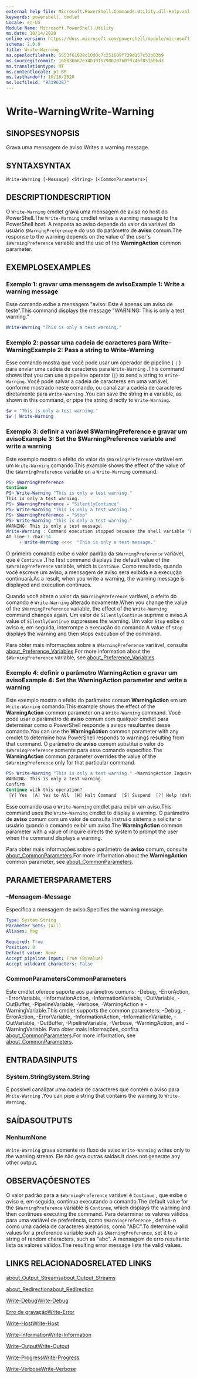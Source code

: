 ```yaml
---
external help file: Microsoft.PowerShell.Commands.Utility.dll-Help.xml
keywords: powershell, cmdlet
Locale: en-US
Module Name: Microsoft.PowerShell.Utility
ms.date: 10/14/2020
online version: https://docs.microsoft.com/powershell/module/microsoft.powershell.utility/write-warning?view=powershell-6&WT.mc_id=ps-gethelp
schema: 2.0.0
title: Write-Warning
ms.openlocfilehash: 5553f61038c10d0c7c251609f729d157c53b03b9
ms.sourcegitcommit: 16883bb67e34b3915798070f60f974bf85160bd3
ms.translationtype: MT
ms.contentlocale: pt-BR
ms.lasthandoff: 10/16/2020
ms.locfileid: "93196387"
---
```

# <span data-ttu-id="91dba-103">Write-Warning</span><span class="sxs-lookup"><span data-stu-id="91dba-103">Write-Warning</span></span>

## <span data-ttu-id="91dba-104">SINOPSE</span><span class="sxs-lookup"><span data-stu-id="91dba-104">SYNOPSIS</span></span>
<span data-ttu-id="91dba-105">Grava uma mensagem de aviso.</span><span class="sxs-lookup"><span data-stu-id="91dba-105">Writes a warning message.</span></span>

## <span data-ttu-id="91dba-106">SYNTAX</span><span class="sxs-lookup"><span data-stu-id="91dba-106">SYNTAX</span></span>

```
Write-Warning [-Message] <String> [<CommonParameters>]
```

## <span data-ttu-id="91dba-107">DESCRIPTION</span><span class="sxs-lookup"><span data-stu-id="91dba-107">DESCRIPTION</span></span>

<span data-ttu-id="91dba-108">O `Write-Warning` cmdlet grava uma mensagem de aviso no host do PowerShell.</span><span class="sxs-lookup"><span data-stu-id="91dba-108">The `Write-Warning` cmdlet writes a warning message to the PowerShell host.</span></span> <span data-ttu-id="91dba-109">A resposta ao aviso depende do valor da variável do usuário `$WarningPreference` e do uso do parâmetro de **aviso** comum.</span><span class="sxs-lookup"><span data-stu-id="91dba-109">The response to the warning depends on the value of the user's `$WarningPreference` variable and the use of the **WarningAction** common parameter.</span></span>

## <span data-ttu-id="91dba-110">EXEMPLOS</span><span class="sxs-lookup"><span data-stu-id="91dba-110">EXAMPLES</span></span>

### <span data-ttu-id="91dba-111">Exemplo 1: gravar uma mensagem de aviso</span><span class="sxs-lookup"><span data-stu-id="91dba-111">Example 1: Write a warning message</span></span>

<span data-ttu-id="91dba-112">Esse comando exibe a mensagem "aviso: Este é apenas um aviso de teste".</span><span class="sxs-lookup"><span data-stu-id="91dba-112">This command displays the message "WARNING: This is only a test warning."</span></span>

```powershell
Write-Warning "This is only a test warning."
```

### <span data-ttu-id="91dba-113">Exemplo 2: passar uma cadeia de caracteres para Write-Warning</span><span class="sxs-lookup"><span data-stu-id="91dba-113">Example 2: Pass a string to Write-Warning</span></span>

<span data-ttu-id="91dba-114">Esse comando mostra que você pode usar um operador de pipeline ( `|` ) para enviar uma cadeia de caracteres para `Write-Warning` .</span><span class="sxs-lookup"><span data-stu-id="91dba-114">This command shows that you can use a pipeline operator (`|`) to send a string to `Write-Warning`.</span></span>
<span data-ttu-id="91dba-115">Você pode salvar a cadeia de caracteres em uma variável, conforme mostrado neste comando, ou canalizar a cadeia de caracteres diretamente para `Write-Warning` .</span><span class="sxs-lookup"><span data-stu-id="91dba-115">You can save the string in a variable, as shown in this command, or pipe the string directly to `Write-Warning`.</span></span>

```powershell
$w = "This is only a test warning."
$w | Write-Warning
```

### <span data-ttu-id="91dba-116">Exemplo 3: definir a variável $WarningPreference e gravar um aviso</span><span class="sxs-lookup"><span data-stu-id="91dba-116">Example 3: Set the $WarningPreference variable and write a warning</span></span>

<span data-ttu-id="91dba-117">Este exemplo mostra o efeito do valor da `$WarningPreference` variável em um `Write-Warning` comando.</span><span class="sxs-lookup"><span data-stu-id="91dba-117">This example shows the effect of the value of the `$WarningPreference` variable on a `Write-Warning` command.</span></span>

```powershell
PS> $WarningPreference
Continue
PS> Write-Warning "This is only a test warning."
This is only a test warning.
PS> $WarningPreference = "SilentlyContinue"
PS> Write-Warning "This is only a test warning."
PS> $WarningPreference = "Stop"
PS> Write-Warning "This is only a test warning."
WARNING: This is only a test message.
Write-Warning : Command execution stopped because the shell variable "WarningPreference" is set to Stop.
At line:1 char:14
     + Write-Warning <<<<  "This is only a test message."
```

<span data-ttu-id="91dba-118">O primeiro comando exibe o valor padrão da `$WarningPreference` variável, que é `Continue` .</span><span class="sxs-lookup"><span data-stu-id="91dba-118">The first command displays the default value of the `$WarningPreference` variable, which is `Continue`.</span></span> <span data-ttu-id="91dba-119">Como resultado, quando você escreve um aviso, a mensagem de aviso será exibida e a execução continuará.</span><span class="sxs-lookup"><span data-stu-id="91dba-119">As a result, when you write a warning, the warning message is displayed and execution continues.</span></span>

<span data-ttu-id="91dba-120">Quando você altera o valor da `$WarningPreference` variável, o efeito do comando é `Write-Warning` alterado novamente.</span><span class="sxs-lookup"><span data-stu-id="91dba-120">When you change the value of the `$WarningPreference` variable, the effect of the `Write-Warning` command changes again.</span></span> <span data-ttu-id="91dba-121">Um valor de `SilentlyContinue` suprime o aviso.</span><span class="sxs-lookup"><span data-stu-id="91dba-121">A value of `SilentlyContinue` suppresses the warning.</span></span> <span data-ttu-id="91dba-122">Um valor `Stop` exibe o aviso e, em seguida, interrompe a execução do comando.</span><span class="sxs-lookup"><span data-stu-id="91dba-122">A value of `Stop` displays the warning and then stops execution of the command.</span></span>

<span data-ttu-id="91dba-123">Para obter mais informações sobre a `$WarningPreference` variável, consulte [about_Preference_Variables](../Microsoft.Powershell.Core/About/about_Preference_Variables.md).</span><span class="sxs-lookup"><span data-stu-id="91dba-123">For more information about the `$WarningPreference` variable, see [about_Preference_Variables](../Microsoft.Powershell.Core/About/about_Preference_Variables.md).</span></span>

### <span data-ttu-id="91dba-124">Exemplo 4: definir o parâmetro WarningAction e gravar um aviso</span><span class="sxs-lookup"><span data-stu-id="91dba-124">Example 4: Set the WarningAction parameter and write a warning</span></span>

<span data-ttu-id="91dba-125">Este exemplo mostra o efeito do parâmetro comum **WarningAction** em um `Write-Warning` comando.</span><span class="sxs-lookup"><span data-stu-id="91dba-125">This example shows the effect of the **WarningAction** common parameter on a `Write-Warning` command.</span></span> <span data-ttu-id="91dba-126">Você pode usar o parâmetro de **aviso** comum com qualquer cmdlet para determinar como o PowerShell responde a avisos resultantes desse comando.</span><span class="sxs-lookup"><span data-stu-id="91dba-126">You can use the **WarningAction** common parameter with any cmdlet to determine how PowerShell responds to warnings resulting from that command.</span></span> <span data-ttu-id="91dba-127">O parâmetro de **aviso** comum substitui o valor do `$WarningPreference` somente para esse comando específico.</span><span class="sxs-lookup"><span data-stu-id="91dba-127">The **WarningAction** common parameter overrides the value of the `$WarningPreference` only for that particular command.</span></span>

```powershell
PS> Write-Warning "This is only a test warning." -WarningAction Inquire
WARNING: This is only a test warning.
Confirm
Continue with this operation?
 [Y] Yes  [A] Yes to All  [H] Halt Command  [S] Suspend  [?] Help (default is "Y"):
```

<span data-ttu-id="91dba-128">Esse comando usa o `Write-Warning` cmdlet para exibir um aviso.</span><span class="sxs-lookup"><span data-stu-id="91dba-128">This command uses the `Write-Warning` cmdlet to display a warning.</span></span> <span data-ttu-id="91dba-129">O parâmetro de **aviso** comum com um valor de consulta instrui o sistema a solicitar o usuário quando o comando exibir um aviso.</span><span class="sxs-lookup"><span data-stu-id="91dba-129">The **WarningAction** common parameter with a value of Inquire directs the system to prompt the user when the command displays a warning.</span></span>

<span data-ttu-id="91dba-130">Para obter mais informações sobre o parâmetro de **aviso** comum, consulte [about_CommonParameters](../Microsoft.Powershell.Core/About/about_CommonParameters.md).</span><span class="sxs-lookup"><span data-stu-id="91dba-130">For more information about the **WarningAction** common parameter, see [about_CommonParameters](../Microsoft.Powershell.Core/About/about_CommonParameters.md).</span></span>

## <span data-ttu-id="91dba-131">PARAMETERS</span><span class="sxs-lookup"><span data-stu-id="91dba-131">PARAMETERS</span></span>

### <span data-ttu-id="91dba-132">-Mensagem</span><span class="sxs-lookup"><span data-stu-id="91dba-132">-Message</span></span>
<span data-ttu-id="91dba-133">Especifica a mensagem de aviso.</span><span class="sxs-lookup"><span data-stu-id="91dba-133">Specifies the warning message.</span></span>

```yaml
Type: System.String
Parameter Sets: (All)
Aliases: Msg

Required: True
Position: 0
Default value: None
Accept pipeline input: True (ByValue)
Accept wildcard characters: False
```

### <span data-ttu-id="91dba-134">CommonParameters</span><span class="sxs-lookup"><span data-stu-id="91dba-134">CommonParameters</span></span>

<span data-ttu-id="91dba-135">Este cmdlet oferece suporte aos parâmetros comuns: -Debug, -ErrorAction, -ErrorVariable, -InformationAction, -InformationVariable, -OutVariable, -OutBuffer, -PipelineVariable, -Verbose, -WarningAction e -WarningVariable.</span><span class="sxs-lookup"><span data-stu-id="91dba-135">This cmdlet supports the common parameters: -Debug, -ErrorAction, -ErrorVariable, -InformationAction, -InformationVariable, -OutVariable, -OutBuffer, -PipelineVariable, -Verbose, -WarningAction, and -WarningVariable.</span></span> <span data-ttu-id="91dba-136">Para obter mais informações, confira [about_CommonParameters](https://go.microsoft.com/fwlink/?LinkID=113216).</span><span class="sxs-lookup"><span data-stu-id="91dba-136">For more information, see [about_CommonParameters](https://go.microsoft.com/fwlink/?LinkID=113216).</span></span>

## <span data-ttu-id="91dba-137">ENTRADAS</span><span class="sxs-lookup"><span data-stu-id="91dba-137">INPUTS</span></span>

### <span data-ttu-id="91dba-138">System.String</span><span class="sxs-lookup"><span data-stu-id="91dba-138">System.String</span></span>

<span data-ttu-id="91dba-139">É possível canalizar uma cadeia de caracteres que contém o aviso para `Write-Warning` .</span><span class="sxs-lookup"><span data-stu-id="91dba-139">You can pipe a string that contains the warning to `Write-Warning`.</span></span>

## <span data-ttu-id="91dba-140">SAÍDAS</span><span class="sxs-lookup"><span data-stu-id="91dba-140">OUTPUTS</span></span>

### <span data-ttu-id="91dba-141">Nenhum</span><span class="sxs-lookup"><span data-stu-id="91dba-141">None</span></span>

<span data-ttu-id="91dba-142">`Write-Warning` grava somente no fluxo de aviso.</span><span class="sxs-lookup"><span data-stu-id="91dba-142">`Write-Warning` writes only to the warning stream.</span></span> <span data-ttu-id="91dba-143">Ele não gera outras saídas.</span><span class="sxs-lookup"><span data-stu-id="91dba-143">It does not generate any other output.</span></span>

## <span data-ttu-id="91dba-144">OBSERVAÇÕES</span><span class="sxs-lookup"><span data-stu-id="91dba-144">NOTES</span></span>

<span data-ttu-id="91dba-145">O valor padrão para a `$WarningPreference` variável é `Continue` , que exibe o aviso e, em seguida, continua executando o comando.</span><span class="sxs-lookup"><span data-stu-id="91dba-145">The default value for the `$WarningPreference` variable is `Continue`, which displays the warning and then continues executing the command.</span></span> <span data-ttu-id="91dba-146">Para determinar os valores válidos para uma variável de preferência, como `$WarningPreference` , defina-o como uma cadeia de caracteres aleatórios, como "ABC".</span><span class="sxs-lookup"><span data-stu-id="91dba-146">To determine valid values for a preference variable such as `$WarningPreference`, set it to a string of random characters, such as "abc".</span></span> <span data-ttu-id="91dba-147">A mensagem de erro resultante lista os valores válidos.</span><span class="sxs-lookup"><span data-stu-id="91dba-147">The resulting error message lists the valid values.</span></span>

## <span data-ttu-id="91dba-148">LINKS RELACIONADOS</span><span class="sxs-lookup"><span data-stu-id="91dba-148">RELATED LINKS</span></span>

[<span data-ttu-id="91dba-149">about_Output_Streams</span><span class="sxs-lookup"><span data-stu-id="91dba-149">about_Output_Streams</span></span>](../Microsoft.PowerShell.Core/About/about_Output_Streams.md)

[<span data-ttu-id="91dba-150">about_Redirection</span><span class="sxs-lookup"><span data-stu-id="91dba-150">about_Redirection</span></span>](../Microsoft.PowerShell.Core/About/about_Redirection.md)

[<span data-ttu-id="91dba-151">Write-Debug</span><span class="sxs-lookup"><span data-stu-id="91dba-151">Write-Debug</span></span>](Write-Debug.md)

[<span data-ttu-id="91dba-152">Erro de gravação</span><span class="sxs-lookup"><span data-stu-id="91dba-152">Write-Error</span></span>](Write-Error.md)

[<span data-ttu-id="91dba-153">Write-Host</span><span class="sxs-lookup"><span data-stu-id="91dba-153">Write-Host</span></span>](Write-Host.md)

[<span data-ttu-id="91dba-154">Write-Information</span><span class="sxs-lookup"><span data-stu-id="91dba-154">Write-Information</span></span>](Write-Information.md)

[<span data-ttu-id="91dba-155">Write-Output</span><span class="sxs-lookup"><span data-stu-id="91dba-155">Write-Output</span></span>](Write-Output.md)

[<span data-ttu-id="91dba-156">Write-Progress</span><span class="sxs-lookup"><span data-stu-id="91dba-156">Write-Progress</span></span>](Write-Progress.md)

[<span data-ttu-id="91dba-157">Write-Verbose</span><span class="sxs-lookup"><span data-stu-id="91dba-157">Write-Verbose</span></span>](Write-Verbose.md)
